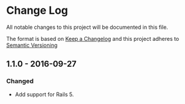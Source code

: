 # Change Log

All notable changes to this project will be documented in this file.

The format is based on [Keep a Changelog](http://keepachangelog.com/) and this
project adheres to [Semantic Versioning](http://semver.org/)

## 1.1.0 - 2016-09-27

### Changed

* Add support for Rails 5.
